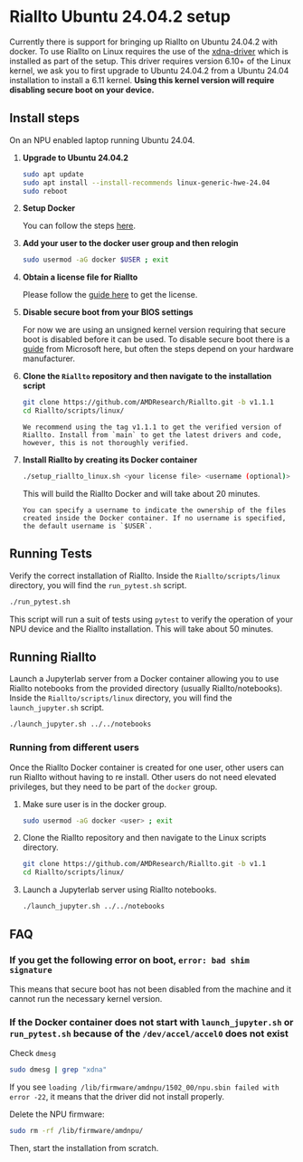 # Riallto Ubuntu 24.04.2 setup

Currently there is support for bringing up Riallto on Ubuntu 24.04.2 with docker.
To use Riallto on Linux requires the use of the [xdna-driver](https://github.com/amd/xdna-driver) which is installed as part of the setup.
This driver requires version 6.10+ of the Linux kernel, we ask you to first upgrade to Ubuntu 24.04.2 from a Ubuntu 24.04 installation to install a 6.11 kernel. __Using this kernel version will require disabling secure boot on your device.__

## Install steps

On an NPU enabled laptop running Ubuntu 24.04.

1. **Upgrade to Ubuntu 24.04.2**

   ```sh
   sudo apt update
   sudo apt install --install-recommends linux-generic-hwe-24.04
   sudo reboot
   ```

2. **Setup Docker**

   You can follow the steps [here](https://docs.docker.com/engine/install/ubuntu/).

3. **Add your user to the docker user group and then relogin**

   ```sh
   sudo usermod -aG docker $USER ; exit
   ```

4. **Obtain a license file for Riallto**

   Please follow the [guide here](https://riallto.ai/prerequisites-aie-license.html#prerequisites-aie-license) to get the license.

5. **Disable secure boot from your BIOS settings**

   For now we are using an unsigned kernel version requiring that secure boot is disabled before it can be used. To disable secure boot there is a [guide](https://learn.microsoft.com/en-us/windows-hardware/manufacture/desktop/disabling-secure-boot?view=windows-11) from Microsoft here, but often the steps depend on your hardware manufacturer.

6. **Clone the `Riallto` repository and then navigate to the installation script**

   ```sh
   git clone https://github.com/AMDResearch/Riallto.git -b v1.1.1
   cd Riallto/scripts/linux/
   ```

   ```{note}
   We recommend using the tag v1.1.1 to get the verified version of Riallto. Install from `main` to get the latest drivers and code, however, this is not thoroughly verified.
   ```

7. **Install Riallto by creating its Docker container**

   ```sh
   ./setup_riallto_linux.sh <your license file> <username (optional)>
   ```

   This will build the Riallto Docker and will take about 20 minutes.

   ```{note}
   You can specify a username to indicate the ownership of the files created inside the Docker container. If no username is specified, the default username is `$USER`.
   ```

## Running Tests

Verify the correct installation of Riallto. Inside the `Riallto/scripts/linux` directory, you will find the `run_pytest.sh` script.

```sh
./run_pytest.sh
```

This script will run a suit of tests using `pytest` to verify the operation of your NPU device and the Riallto installation. This will take about 50 minutes.

## Running Riallto

Launch a Jupyterlab server from a Docker container allowing you to use Riallto notebooks from the provided directory (usually Riallto/notebooks). Inside the `Riallto/scripts/linux` directory, you will find the `launch_jupyter.sh` script.

```sh
./launch_jupyter.sh ../../notebooks
```

### Running from different users

Once the Riallto Docker container is created for one user, other users can run Riallto without having to re install. Other users do not need elevated privileges, but they need to be part of the `docker` group.

1. Make sure user is in the docker group.

   ```sh
   sudo usermod -aG docker <user> ; exit
   ```

2. Clone the Riallto repository and then navigate to the Linux scripts directory.

   ```sh
   git clone https://github.com/AMDResearch/Riallto.git -b v1.1
   cd Riallto/scripts/linux/
   ```

3. Launch a Jupyterlab server using Riallto notebooks.

   ```sh
   ./launch_jupyter.sh ../../notebooks
   ```

## FAQ

### If you get the following error on boot, `error: bad shim signature`

This means that secure boot has not been disabled from the machine and it cannot run the necessary kernel version.

### If the Docker container does not start with `launch_jupyter.sh` or `run_pytest.sh` because of the `/dev/accel/accel0` does not exist

Check `dmesg`

```sh
sudo dmesg | grep "xdna"
```

If you see `loading /lib/firmware/amdnpu/1502_00/npu.sbin failed with error -22`, it means that the driver did not install properly.

Delete the NPU firmware:

```sh
sudo rm -rf /lib/firmware/amdnpu/
```

Then, start the installation from scratch.
